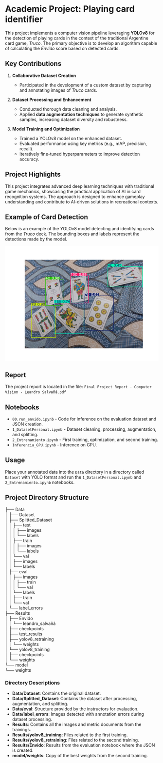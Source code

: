 # Academic Project: Playing card identifier

This project implements a computer vision pipeline leveraging **YOLOv8** for the detection of playing cards in the context of the traditional Argentine card game, *Truco*. The primary objective is to develop an algorithm capable of calculating the *Envido* score based on detected cards.

## Key Contributions

1. **Collaborative Dataset Creation**  
   - Participated in the development of a custom dataset by capturing and annotating images of *Truco* cards.

2. **Dataset Processing and Enhancement**  
   - Conducted thorough data cleaning and analysis.  
   - Applied **data augmentation techniques** to generate synthetic samples, increasing dataset diversity and robustness.

3. **Model Training and Optimization**  
   - Trained a YOLOv8 model on the enhanced dataset.  
   - Evaluated performance using key metrics (e.g., mAP, precision, recall).  
   - Iteratively fine-tuned hyperparameters to improve detection accuracy.

## Project Highlights

This project integrates advanced deep learning techniques with traditional game mechanics, showcasing the practical application of AI in card recognition systems. The approach is designed to enhance gameplay understanding and contribute to AI-driven solutions in recreational contexts.

## Example of Card Detection

Below is an example of the YOLOv8 model detecting and identifying cards from the *Truco* deck. The bounding boxes and labels represent the detections made by the model.

![Card Detection Example](Results/detection_9.png)


## Report
The project report is located in the file:
`Final Project Report - Computer Vision - Leandro Salvañá.pdf`

## Notebooks

- `00.run_envido.ipynb` - Code for inference on the evaluation dataset and JSON creation.
- `1_DatasetPersonal.ipynb` - Dataset cleaning, processing, augmentation, and splitting.
- `2_Entrenamiento.ipynb` - First training, optimization, and second training.
- `Inferencia_GPU.ipynb` - Inference on GPU.

## Usage
Place your annotated data into the `Data` directory in a directory called `Dataset` with YOLO format and run the `1_DatasetPersonal.ipynb` and `2_Entrenamiento.ipynb` notebooks.


## Project Directory Structure

├── Data  
│   ├── Dataset  
│   ├── Splitted_Dataset  
│   │   ├── test  
│   │   │   ├── images  
│   │   │   └── labels  
│   │   ├── train  
│   │   │   ├── images  
│   │   │   └── labels  
│   │   └── val  
│   │       ├── images  
│   │       └── labels  
│   ├── eval  
│   │   ├── images  
│   │   │   ├── train  
│   │   │   └── val  
│   │   └── labels  
│   │       ├── train  
│   │       └── val  
│   └── label_errors  
├── Results  
│   ├── Envido  
│   │   └── leandro_salvañá  
│   ├── checkpoints  
│   ├── test_results  
│   ├── yolov8_retraining  
│   │   └── weights  
│   └── yolov8_training  
│       ├── checkpoints  
│       └── weights  
└── model  
    └── weights  

### Directory Descriptions

- **Data/Dataset**: Contains the original dataset.
- **Data/Splitted_Dataset**: Contains the dataset after processing, augmentation, and splitting.
- **Data/eval**: Structure provided by the instructors for evaluation.
- **Data/label_errors**: Images detected with annotation errors during dataset processing.
- **Results**: Contains all the images and metric documents from the trainings.
- **Results/yolov8_training**: Files related to the first training.
- **Results/yolov8_retraining**: Files related to the second training.
- **Results/Envido**: Results from the evaluation notebook where the JSON is created.
- **model/weights**: Copy of the best weights from the second training.
